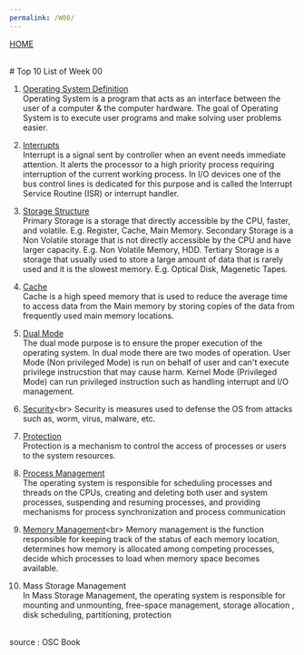 ```yaml
---
permalink: /W00/
---
```

[HOME](../)

<br>
# Top 10 List of Week 00

1. [Operating System Definition](https://www.geeksforgeeks.org/introduction-of-operating-system-set-1/)<br>
Operating System is a program that acts as an interface between the user of a computer & the computer hardware.
The goal of Operating System is to execute user programs and make solving user problems easier.

2. [Interrupts](https://www.geeksforgeeks.org/interrupts/)<br>
Interrupt is a signal sent by controller when an event needs immediate attention. It alerts the processor to a high priority process requiring interruption of the current working process. In I/O devices one of the bus control lines is dedicated for this purpose and is called the Interrupt Service Routine (ISR) or interrupt handler.

3. [Storage Structure](https://www.tutorialspoint.com/Computer-Storage-Structure)<br>
Primary Storage is a storage that directly accessible by the CPU, faster, and volatile. E.g. Register, Cache, Main Memory.
Secondary Storage is a Non Volatile storage that is not directly accessible by the CPU and have larger capacity. E.g. Non Volatile Memory, HDD.
Tertiary Storage is a storage that usually used to store a large amount of data that is rarely used and it is the slowest memory. E.g. Optical Disk, Magenetic Tapes.

4. [Cache](https://www.geeksforgeeks.org/cache-memory-in-computer-organization/)<br>
Cache is a high speed memory that is used to reduce the average time to access data from the Main memory by 
storing copies of the data from frequently used main memory locations.

5. [Dual Mode](https://www.geeksforgeeks.org/dual-mode-operations-os/)<br>
The dual mode purpose is to ensure the proper execution of the operating system. In dual mode there are two modes of operation.
User Mode (Non privileged Mode) is run on behalf of user and can't execute privilege instrucstion that may cause harm. 
Kernel Mode (Privileged Mode) can run privileged instruction such as handling interrupt and I/O management.

6. [Security](https://medium.com/@rezaduty/os-security-892cfae5e930#:~:text=OS%20security%20refers%20to%20specified,if%20OS%20security%20is%20compromised.)<br>
Security is measures used to defense the OS from attacks such as, worm, virus, malware, etc.

7. [Protection](https://www.geeksforgeeks.org/difference-between-security-and-protection/)<br>
Protection is a mechanism to control the access of processes or users to the system resources. 

8. [Process Management](https://www.javatpoint.com/os-process-management-introduction)<br>
The operating system is responsible for scheduling processes and threads on the CPUs,
creating and deleting both user and system processes, suspending and resuming processes, and
providing mechanisms for process synchronization and process communication

9. [Memory Management](https://en.wikipedia.org/wiki/Memory_management_(operating_systems))<br>
Memory management is the function responsible for keeping track of the status of each memory location, 
determines how memory is allocated among competing processes, decide which processes to load when memory space
becomes available.

10. Mass Storage Management<br>
In Mass Storage Management, the operating system is responsible for mounting and unmounting, free-space management, storage allocation
, disk scheduling, partitioning, protection 
<br>
source : OSC Book
